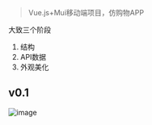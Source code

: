 
> Vue.js+Mui移动端项目，仿购物APP 


大致三个阶段  
1. 结构  
2. API数据
3. 外观美化

v0.1
---
![image](https://github.com/Qianladeng/Shop/blob/master/%E6%BC%94%E7%A4%BA/v0.1.gif)

